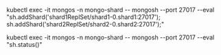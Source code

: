 
kubectl exec -it mongos -n mongo-shard -- mongosh --port 27017 --eval "sh.addShard('shard1ReplSet/shard1-0.shard1:27017'); sh.addShard('shard2ReplSet/shard2-0.shard2:27017');"

kubectl exec -it mongos -n mongo-shard -- mongosh --port 27017  --eval "sh.status()"
